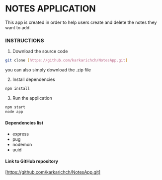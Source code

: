 # NOTES APPLICATION

This app is created in order to help users create and delete the notes they want to add.

### INSTRUCTIONS
1. Download the source code

```bash
git clone [https://github.com/karkarichch/NotesApp.git]

```
you can also simply download the .zip file

2. Install dependencies
```bash
npm install
```

3. Run the application
```bash
npm start 
node app
```

#### Dependencies list
- express
- pug
- nodemon
- uuid

#### Link to GitHub repository
[https://github.com/karkarichch/NotesApp.git]